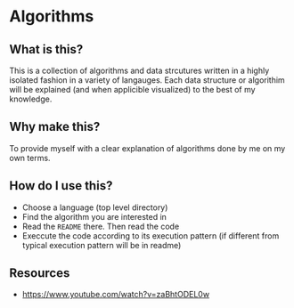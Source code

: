 # Algorithms

## What is this?

This is a collection of algorithms and data strcutures written in a highly isolated fashion in a variety of langauges. Each data structure or algorithim will be explained (and when applicible visualized) to the best of my knowledge.

## Why make this?

To provide myself with a clear explanation of algorithms done by me on my own terms.

## How do I use this?

- Choose a language (top level directory) 
- Find the algorithm you are interested in 
- Read the `README` there. Then read the code 
- Execcute the code according to its execution pattern (if different from typical execution pattern will be in readme)

## Resources

- https://www.youtube.com/watch?v=zaBhtODEL0w